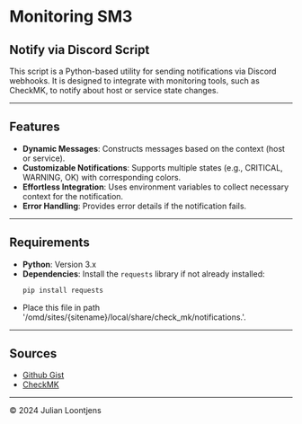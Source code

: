 # Monitoring SM3
## Notify via Discord Script
This script is a Python-based utility for sending notifications via Discord webhooks. It is designed to integrate with monitoring tools, such as CheckMK, to notify about host or service state changes.

---

## Features
- **Dynamic Messages**: Constructs messages based on the context (host or service).
- **Customizable Notifications**: Supports multiple states (e.g., CRITICAL, WARNING, OK) with corresponding colors.
- **Effortless Integration**: Uses environment variables to collect necessary context for the notification.
- **Error Handling**: Provides error details if the notification fails.

---

## Requirements
- **Python**: Version 3.x
- **Dependencies**: Install the `requests` library if not already installed:
  ```bash
  pip install requests
- Place this file in path '/omd/sites/{sitename}/local/share/check_mk/notifications.'.
  
---

## Sources
- [Github Gist](https://gist.github.com/n00rm/32f1334b1dd2efc40122fee36551ef17)
- [CheckMK](https://forum.checkmk.com/t/check-mk-discord-notification/29311/)
  
---
© 2024 Julian Loontjens
